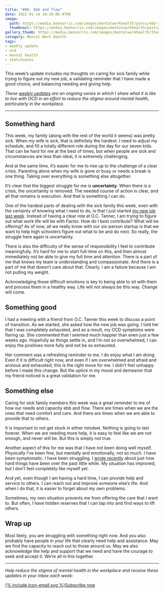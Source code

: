 ```yaml
---
title: "#66: Ebb and flow"
date: 2022-01-14 10:39:06-0700
image: 
  path: https://media.bennorris.com/images/mentalworkhealth/posts/ebb-and-flow.jpg
  thumbnail: https://media.bennorris.com/images/mentalworkhealth/posts/thumbnails/ebb-and-flow.jpg
gallery_thumb: https://media.bennorris.com/images/mentalworkhealth/thumbs/ebb-and-flow.jpg
category: Mental Work Health
tags:
- weekly update
- ocd
- mental health
- sketchnotes
---
```


This week’s update includes my thoughts on caring for sick family while trying to figure out my new job, a validating reminder that I have made a good choice, and balancing needing and giving help.

_These [weekly updates](https://bennorris.com/tags/weekly-update/) are an ongoing series in which I share what it is like to live with OCD in an effort to reduce the stigma around mental health, particularly in the workplace._

***


## Something hard

This week, my family (along with the rest of the world it seems) was pretty sick. When my wife is sick, that is definitely the hardest. I need to adjust my schedule, and fill a totally different role during the day for our seven kids. That can be hard for me at the best of times, but when people are sick and circumstances are less than ideal, it is extremely challenging.

And at the same time, it’s easier for me to rise up to the challenge of a clear crisis. Parenting alone when my wife is gone or busy or needs a break is one thing. Taking over everything is something else altogether.

It’s clear that the biggest struggle for me is **uncertainty**. When there is a crisis, the uncertainty is removed. The needed course of action is clear, and all that remains is execution. And that is something I can do.

One of the hardest parts of dealing with the sick family this week, even with the certainty of knowing what I need to do, is that I just started [my new job last week](https://bennorris.com/2021/12/30/into-the-unknown). Instead of having a clear role at O.C. Tanner, I am trying to figure out what work life will be with Factor. How do I best contribute? What will be offering? As of now, all we really know with our six-person startup is that we want to help high schoolers figure out what to be and do next. So really, the struggle here again is uncertainty.

There is also the difficulty of the sense of responsibility I feel to contribute meaningfully. It’s hard for me to start full-time on this, and then almost immediately not be able to give my full time and attention. There is a part of me that knows my team is understanding and compassionate. And there is a part of me that doesn’t care about that. Clearly, I am a failure because I am not pulling my weight.

Acknowledging those difficult emotions is key to being able to sit with them and process them in a healthy way. Life will not always be this way. Change will come.


## Something good

I had a meeting with a friend from O.C. Tanner this week to discuss a point of transition. As we started, she asked how the new job was going. I told her that I was completely exhausted, and as a result, my OCD symptoms were flaring up. She commented that I seemed much happier than even just a few weeks ago. Hopefully as things settle in, and I’m not so overwhelmed, I can enjoy the positives more fully and not be so exhausted.

Her comment was a refreshing reminder to me. I do enjoy what I am doing. Even if it is difficult right now, and even if I am overwhelmed and afraid and anxious and exhausted, this is the right move for me. I didn’t feel unhappy before I made this change. But the uptick in my mood and demeanor that my friend noticed is a great validation for me.


## Something else

Caring for sick family members this week was a great reminder to me of how our needs and capacity ebb and flow. There are times when we are the ones that need comfort and care. And there are times when we are able to provide that to others.

It is important to not get stuck in either mindset. Nothing is going to last forever. When we are needing more help, it is easy to feel like we are not enough, and never will be. But this is simply not true.

Another aspect of this for me was that I have not been doing well myself. Physically I’ve been fine, but mentally and emotionally, not so much. I have been symptomatic. I have been struggling. I [wrote recently](https://bennorris.com/2021/12/10/limping-along) about just how hard things have been over the past little while. My situation has improved, but I don’t feel completely like myself yet.

And yet, even though I am having a hard time, I can provide help and service to others. I can reach out and improve someone else’s life. And when I do that, it is easier to forget about my own problems.

Sometimes, my own situation prevents me from offering the care that I want to. But often, I have hidden reserves that I can tap into and find ways to lift others.


## Wrap up

Most likely, you are struggling with something right now. And you also probably have people in your life that clearly need help and assistance. May we find the capacity to reach out to those around us. May we also acknowledge the help and support that we need and have the courage to seek and accept it. We’re all in this together.

***

_Help reduce the stigma of mental health in the workplace and receive these updates in your inbox each week:_

<a href="https://bennorris.com/subscribe/mwh/" class="btn"><span class="icon">{% include icon-email.svg %}</span>Subscribe now</a>
